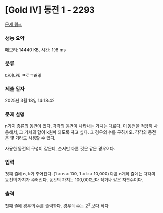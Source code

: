 # [Gold IV] 동전 1 - 2293 

[문제 링크](https://www.acmicpc.net/problem/2293) 

### 성능 요약

메모리: 14440 KB, 시간: 108 ms

### 분류

다이나믹 프로그래밍

### 제출 일자

2025년 3월 18일 14:18:42

### 문제 설명

<p>n가지 종류의 동전이 있다. 각각의 동전이 나타내는 가치는 다르다. 이 동전을 적당히 사용해서, 그 가치의 합이 k원이 되도록 하고 싶다. 그 경우의 수를 구하시오. 각각의 동전은 몇 개라도 사용할 수 있다.</p>

<p>사용한 동전의 구성이 같은데, 순서만 다른 것은 같은 경우이다.</p>

### 입력 

 <p>첫째 줄에 n, k가 주어진다. (1 ≤ n ≤ 100, 1 ≤ k ≤ 10,000) 다음 n개의 줄에는 각각의 동전의 가치가 주어진다. 동전의 가치는 100,000보다 작거나 같은 자연수이다.</p>

### 출력 

 <p>첫째 줄에 경우의 수를 출력한다. 경우의 수는 2<sup>31</sup>보다 작다.</p>

